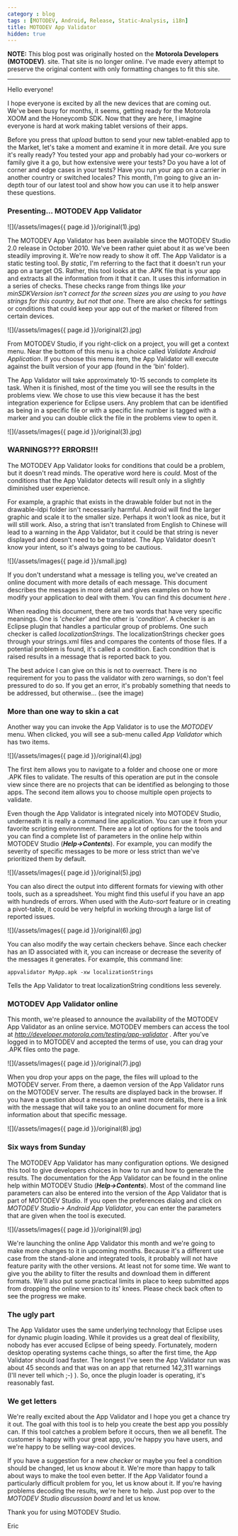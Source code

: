 ```yaml
---
category : blog
tags : [MOTODEV, Android, Release, Static-Analysis, i18n]
title: MOTODEV App Validator
hidden: true
---
```

**NOTE:** This blog post was originally hosted on the **Motorola Developers (MOTODEV)**. site. That site is no longer online. I've made every attempt to preserve the original content with only formatting changes to fit this site.

---

Hello everyone!

I hope everyone is excited by all the new devices that are coming out.
We've been busy for months, it seems, getting ready for the Motorola
XOOM and the Honeycomb SDK. Now that they are here, I imagine everyone
is hard at work making tablet versions of their apps.

Before you press that *upload* button to send your new tablet-enabled
app to the Market, let's take a moment and examine it in more detail.
Are you sure it's really ready? You tested your app and probably had
your co-workers or family give it a go, but how extensive were your
tests? Do you have a lot of corner and edge cases in your tests? Have
you run your app on a carrier in another country or switched locales?
This month, I'm going to give an in-depth tour of our latest tool and
show how you can use it to help answer these questions.

### Presenting... MOTODEV App Validator

![](/assets/images{{ page.id }}/original(1).jpg)

The MOTODEV App Validator has been available since the MOTODEV Studio
2.0 release in October 2010. We've been rather quiet about it as we've
been steadily improving it. We're now ready to show it off. The App
Validator is a static testing tool. By *static*, I'm referring to the
fact that it doesn't run your app on a target OS. Rather, this tool
looks at the .APK file that is your app and extracts all the information
from it that it can. It uses this information in a series of checks.
These checks range from things like *your minSDKVersion isn't correct
for the screen sizes you are using* to *you have strings for this
country, but not that one*. There are also checks for settings or
conditions that could keep your app out of the market or filtered from
certain devices.

![](/assets/images{{ page.id }}/original(2).jpg)

From MOTODEV Studio, if you right-click on a project, you will get a
context menu. Near the bottom of this menu is a choice called *Validate
Android Application*. If you choose this menu item, the App Validator
will execute against the built version of your app (found in the 'bin'
folder).

The App Validator will take approximately 10-15 seconds to complete its
task. When it is finished, most of the time you will see the results in
the problems view. We chose to use this view because it has the best
integration experience for Eclipse users. Any problem that can be
identified as being in a specific file or with a specific line number is
tagged with a marker and you can double click the file in the problems
view to open it.

![](/assets/images{{ page.id }}/original(3).jpg)

### WARNINGS??? ERRORS!!!

The MOTODEV App Validator looks for conditions that could be a problem,
but it doesn't read minds. The operative word here is *could*. Most of
the conditions that the App Validator detects will result only in a
slightly diminished user experience.

For example, a graphic that exists in the drawable folder but not in the
drawable-ldpi folder isn't necessarily harmful. Android will find the
larger graphic and scale it to the smaller size. Perhaps it won't look
as nice, but it will still work. Also, a string that isn't translated
from English to Chinese will lead to a warning in the App Validator, but
it could be that string is never displayed and doesn't need to be
translated. The App Validator doesn't know your intent, so it's always
going to be cautious.

![](/assets/images{{ page.id }}/small.jpg)

If you don't understand what a message is telling you, we've created an
online document with more details of each message. This document
describes the messages in more detail and gives examples on how to
modify your application to deal with them. You can find this document
*here* .

When reading this document, there are two words that have very specific
meanings. One is '*checker*' and the other is '*condition*'. A checker
is an Eclipse plugin that handles a particular group of problems. One
such checker is called *localizationStrings*. The localizationStrings
checker goes through your strings.xml files and compares the contents of
those files. If a potential problem is found, it's called a condition.
Each condition that is raised results in a message that is reported back
to you.

The best advice I can give on this is not to overreact. There is no
requirement for you to pass the validator with zero warnings, so don't
feel pressured to do so. If you get an error, it's probably something
that needs to be addressed, but otherwise... (see the image)

### More than one way to skin a cat

Another way you can invoke the App Validator is to use the *MOTODEV*
menu. When clicked, you will see a sub-menu called *App Validator* which
has two items.

![](/assets/images{{ page.id }}/original(4).jpg)

The first item allows you to navigate to a folder and choose one or more
.APK files to validate. The results of this operation are put in the
console view since there are no projects that can be identified as
belonging to those apps. The second item allows you to choose multiple
open projects to validate.

Even though the App Validator is integrated nicely into MOTODEV Studio,
underneath it is really a command line application. You can use it from
your favorite scripting environment. There are a lot of options for the
tools and you can find a complete list of parameters in the online help
within MOTODEV Studio (***Help-&gt;Contents***). For example, you can
modify the severity of specific messages to be more or less strict than
we've prioritized them by default.

![](/assets/images{{ page.id }}/original(5).jpg)

You can also direct the output into different formats for viewing with
other tools, such as a spreadsheet. You might find this useful if you
have an app with hundreds of errors. When used with the *Auto-sort*
feature or in creating a pivot-table, it could be very helpful in
working through a large list of reported issues.

![](/assets/images{{ page.id }}/original(6).jpg)

You can also modify the way certain checkers behave. Since each checker
has an ID associated with it, you can increase or decrease the severity
of the messages it generates. For example, this command line:

    appvalidator MyApp.apk -xw localizationStrings
        

Tells the App Validator to treat localizationString conditions less
severely.

### MOTODEV App Validator online

This month, we're pleased to announce the availability of the MOTODEV
App Validator as an online service. MOTODEV members can access the tool
at *http://developer.motorola.com/testing/app-validator* . After you've
logged in to MOTODEV and accepted the terms of use, you can drag your
.APK files onto the page.

![](/assets/images{{ page.id }}/original(7).jpg)

When you drop your apps on the page, the files will upload to the
MOTODEV server. From there, a daemon version of the App Validator runs
on the MOTODEV server. The results are displayed back in the browser. If
you have a question about a message and want more details, there is a
link with the message that will take you to an online document for more
information about that specific message.

![](/assets/images{{ page.id }}/original(8).jpg)

### Six ways from Sunday

The MOTODEV App Validator has many configuration options. We designed
this tool to give developers choices in how to run and how to generate
the results. The documentation for the App Validator can be found in the
online help within MOTODEV Studio (***Help-&gt;Contents***). Most of the
command line parameters can also be entered into the version of the App
Validator that is part of MOTODEV Studio. If you open the preferences
dialog and click on *MOTODEV Studio-&gt; Android App Validator*, you can
enter the parameters that are given when the tool is executed.

![](/assets/images{{ page.id }}/original(9).jpg)

We're launching the online App Validator this month and we're going to
make more changes to it in upcoming months. Because it's a different use
case from the stand-alone and integrated tools, it probably will not
have feature parity with the other versions. At least not for some time.
We want to give you the ability to filter the results and download them
in different formats. We'll also put some practical limits in place to
keep submitted apps from dropping the online version to its' knees.
Please check back often to see the progress we make.

### The ugly part

The App Validator uses the same underlying technology that Eclipse uses
for dynamic plugin loading. While it provides us a great deal of
flexibility, nobody has ever accused Eclipse of being speedy.
Fortunately, modern desktop operating systems cache things, so after the
first time, the App Validator should load faster. The longest I've seen
the App Validator run was about 45 seconds and that was on an app that
returned 142,311 warnings (I'll never tell which ;-) ). So, once the
plugin loader is operating, it's reasonably fast.

### We get letters

We're really excited about the App Validator and I hope you get a chance
try it out. The goal with this tool is to help you create the best app
you possibly can. If this tool catches a problem before it occurs, then
we all benefit. The customer is happy with your great app, you're happy
you have users, and we're happy to be selling way-cool devices.

If you have a suggestion for a new *checker* or maybe you feel a
condition should be changed, let us know about it. We're more than happy
to talk about ways to make the tool even better. If the App Validator
found a particularly difficult problem for you, let us know about it. If
you're having problems decoding the results, we're here to help. Just
pop over to the *MOTODEV Studio discussion board* and let us know.

Thank you for using MOTODEV Studio.

Eric

